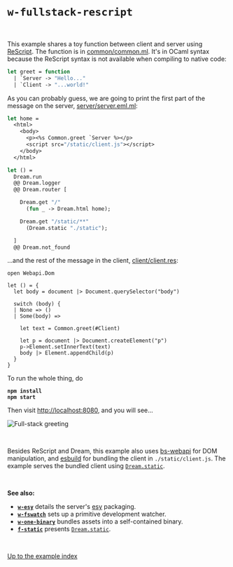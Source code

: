 # `w-fullstack-rescript`

<br>

This example shares a toy function between client and server using
[ReScript](https://rescript-lang.org/). The function is in
[common/common.ml](https://github.com/aantron/dream/blob/master/example/w-fullstack-rescript/common/common.ml).
It's in OCaml syntax because the ReScript syntax is not available when compiling
to native code:

```ocaml
let greet = function
  | `Server -> "Hello..."
  | `Client -> "...world!"
```

As you can probably guess, we are going to print the first part of the message
on the server,
[server/server.eml.ml](https://github.com/aantron/dream/blob/master/example/w-fullstack-rescript/server/server.eml.ml):

```ocaml
let home =
  <html>
    <body>
      <p><%s Common.greet `Server %></p>
      <script src="/static/client.js"></script>
    </body>
  </html>

let () =
  Dream.run
  @@ Dream.logger
  @@ Dream.router [

    Dream.get "/"
      (fun _ -> Dream.html home);

    Dream.get "/static/**"
      (Dream.static "./static");

  ]
  @@ Dream.not_found
```

...and the rest of the message in the client,
[client/client.res](https://github.com/aantron/dream/blob/master/example/w-fullstack-rescript/client/client.res):

```rescript
open Webapi.Dom

let () = {
  let body = document |> Document.querySelector("body")

  switch (body) {
  | None => ()
  | Some(body) =>

    let text = Common.greet(#Client)

    let p = document |> Document.createElement("p")
    p->Element.setInnerText(text)
    body |> Element.appendChild(p)
  }
}
```

To run the whole thing, do

<pre><code><b>npm install
npm start
</b></code></pre>

Then visit [http://localhost:8080](http://localhost:8080), and you will see...

![Full-stack greeting](https://raw.githubusercontent.com/aantron/dream/master/docs/asset/fullstack.png)

<br>

Besides ReScript and Dream, this example also uses
[bs-webapi](https://github.com/reasonml-community/bs-webapi-incubator#readme)
for DOM manipulation, and [esbuild](https://esbuild.github.io/) for bundling the
client in `./static/client.js`. The example serves the bundled client using
[`Dream.static`](https://aantron.github.io/dream/#val-static).

<br>

**See also:**

- [**`w-esy`**](../w-esy#files) details the server's [esy](https://esy.sh/)
  packaging.
- [**`w-fswatch`**](../w-fswatch#files) sets up a primitive development watcher.
- [**`w-one-binary`**](../w-one-binary#files) bundles assets into a
  self-contained binary.
- [**`f-static`**](../r-hello#files) presents
  [`Dream.static`](https://aantron.github.io/dream/#val-static).

<br>

[Up to the example index](../#full-stack)
